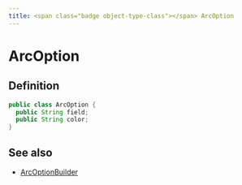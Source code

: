 ```yaml
---
title: <span class="badge object-type-class"></span> ArcOption
---
```

# <span class="badge object-type-class"></span> ArcOption

## Definition

```java
public class ArcOption {
  public String field;
  public String color;
}
```
## See also

 * <span class="badge builder"></span> [ArcOptionBuilder](./builder-ArcOptionBuilder.md)
